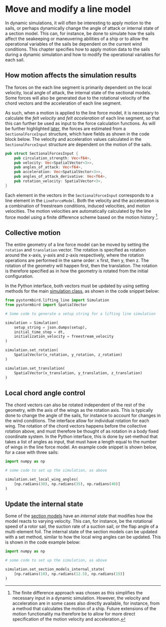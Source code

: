 # Move and modify a line model

In dynamic simulations, it will often be interesting to apply motion to the sails, or perhaps dynamically change the angle of attack or internal state of a section model. This can, for instance, be done to simulate how the sails affect the seakeeping or maneuvering abilities of a ship or to allow the operational variables of the sails be dependent on the current wind conditions. This chapter specifies how to apply motion data to the sails during a dynamic simulation and how to modify the operational variables for each sail.

## How motion affects the simulation results

The forces on the each line segment is primarily dependent on the local velocity, local angle of attack, the internal state of the sectional models. Some forces will also be generated due to the rotational velocity of the chord vectors and the acceleration of each line segment.

As such, when a motion is applied to the line force model, it is necessary to calculate the *felt velocity* and *felt acceleration* of each line segment, so that this can further be used as input to the force calculation functions. As will be further highlighted [later](force_calculations.md), the forces are estimated from a `SectionalForceInput` structure, which have fields as shown in the code block below. The velocity and acceleration values calculated in the `SectionalForceInput` structure are dependent on the motion of the sails. 

```rust
pub struct SectionalForcesInput {
    pub circulation_strength: Vec<f64>,
    pub velocity: Vec<SpatialVector<3>>,
    pub angles_of_attack: Vec<f64>,
    pub acceleration: Vec<SpatialVector<3>>,
    pub angles_of_attack_derivative: Vec<f64>,
    pub rotation_velocity: SpatialVector<3>,
}
```

Each element in the vectors in the `SectionalForceInput` corresponds to a line element in the `LineForceModel`. Both the velocity and the acceleration is a combination of freestream conditions, induced velocities, and motion velocities. The motion velocities are automatically calculated by the line force model using a finite difference scheme based on the motion history [^fdm_note]. 

[^fdm_note]: The finite difference approach was chosen as this simplifies the necessary input in a dynamic simulation. However, the velocity and acceleration are in some cases also directly available, for instance, from a method that calculates the motion of a ship. Future extensions of the motion functionality ma therefore be to allow for more direct specification of the motion velocity and acceleration.

## Collective motion

The entire geometry of a line force model can be moved by setting the `rotation` and `translation` vector. The rotation is specified as rotation around the x-axis, y-axis and z-axis respectively, where the rotation operations are performed in the same order: x first, then y, then z. The rotation of the geometry will happen first, then the translation. The rotation is therefore specified as in how the geometry is rotated from the initial configuration.

In the Python interface, both vectors must be updated by using setting methods for the main [simulation class](../lifting_line/simulation_overview.md), as shown in the code snippet below:

```python
from pystormbird.lifting_line import Simulation
from pystormbird import SpatialVector

# Some code to generate a setup string for a lifting line simulation

simulation = Simulation(
    setup_string = json.dumps(setup),
    initial_time_step = dt,
    initialization_velocity = freestream_velocity
)

simulation.set_rotation(
    SpatialVector(x_rotation, y_rotation, z_rotation)
)

simulation.set_translation(
    SpatialVector(x_translation, y_translation, z_translation)
)
```

## Local chord angle control

The chord vectors can also be rotated independent of the rest of the geometry, with the axis of the wings as the rotation axis. This is typically done to change the angle of the sails, for instance to account for changes in the wind conditions. The interface allow for individual rotation for each wing. The rotation of the chord vectors happens before the collective rotation above, and must therefore be thought of as rotation in a body fixed coordinate system. In the Python interface, this is done by set-method that takes a list of angles as input, that must have a length equal to the number of wings in the line force model. An example code snippet is shown below, for a case with three sails:

```python
import numpy as np

# some code to set up the simulation, as above

simulation.set_local_wing_angles(
    [np.radians(30), np.radians(35), np.radians(40)]
)
```

## Update the internal state

Some of the [section models](../sectional_models/sectional_models_intro.md) have an *internal state* that modifies how the model reacts to varying velocity. This can, for instance, be the rotational speed of a rotor sail, the suction rate of a suction sail, or the flap angle of a multi-element foil. The internal state of the section models can be updated with a set method, similar to how the local wing angles can be updated. This is shown in the code example below:


```python
import numpy as np

# some code to set up the simulation, as above

simulation.set_section_models_internal_state(
    [np.radians(10), np.radians(12.5), np.radians(15)]
)
```

